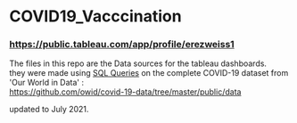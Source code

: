# COVID19_Vacccination

### https://public.tableau.com/app/profile/erezweiss1  

The files in this repo are the Data sources for the tableau dashboards.  
they were made using [SQL Queries](./SQLQuery1.sql) on the complete COVID-19 dataset from 'Our World in Data' :   
https://github.com/owid/covid-19-data/tree/master/public/data  

updated to July 2021.


